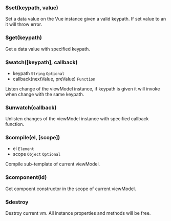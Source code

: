### $set(keypath, value)
Set a data value on the Vue instance given a valid keypath. If set value to an it will throw error.

### $get(keypath)
Get a data value with specified keypath.

### $watch([keypath], callback)

- keypath `String` `Optional` 
- callback(nextValue, preValue) `Function`

Listen change of the viewModel instance, if keypath is given it will invoke when change with the same keypath.

### $unwatch(callback)
Unlisten changes of the viewModel instance with specified callback function.

### $compile(el, [scope])

- el `Element`
- scope `Object` `Optional`

Compile sub-template of current viewModel.

### $component(id)
Get compoent constructor in the scope of current viewModel.

### $destroy
Destroy current vm. All instance properties and methods will be free.
